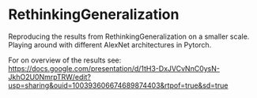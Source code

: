 # RethinkingGeneralization
Reproducing the results from RethinkingGeneralization on a smaller scale. Playing around with different AlexNet architectures in Pytorch. 

For on overview of the results see: 
https://docs.google.com/presentation/d/1tH3-DxJVCvNnC0ysN-JkhO2U0NmrpTRW/edit?usp=sharing&ouid=100393606674689874403&rtpof=true&sd=true
